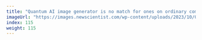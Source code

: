 ```yaml
---
title: "Quantum AI image generator is no match for ones on ordinary computers"
imageUrl: "https://images.newscientist.com/wp-content/uploads/2023/10/02113726/SEI_173865272.jpg?width=600"
index: 115
weight: 115
---
```

